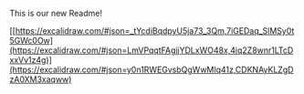 This is our new Readme!

[[https://excalidraw.com/#json=_tYcdiBqdpyU5ja73_3Qm,7iGEDaq_SlMSy0t5GWc0Ow](https://excalidraw.com/#json=LmVPqqtFAgjjYDLxWO48x,4iq2Z8wnr1LTcDxxVv1z4g)](https://excalidraw.com/#json=y0n1RWEGvsbQgWwMlq41z,CDKNAyKLZgDzA0XM3xaqww)
